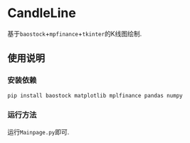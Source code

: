 # CandleLine

基于`baostock`+`mpfinance`+`tkinter`的K线图绘制.

## 使用说明

### 安装依赖

```bash
pip install baostock matplotlib mplfinance pandas numpy
```

### 运行方法

运行`Mainpage.py`即可.
